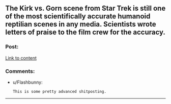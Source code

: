 ## The Kirk vs. Gorn scene from Star Trek is still one of the most scientifically accurate humanoid reptilian scenes in any media. Scientists wrote letters of praise to the film crew for the accuracy.

### Post:

[Link to content]()

### Comments:

- u/Flashbunny:
  ```
  This is some pretty advanced shitposting.
  ```

---


